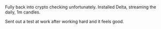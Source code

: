 Fully back into crypto checking unfortunately. Installed Delta, streaming the daily, 1m candles.

Sent out a test at work after working hard and it feels good.
